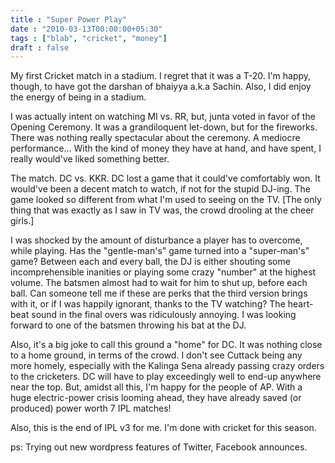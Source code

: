```yaml
---
title : "Super Power Play"
date : "2010-03-13T00:00:00+05:30"
tags : ["blab", "cricket", "money"]
draft : false
---
```


My first Cricket match in a stadium. I regret that it was a
T-20. I'm happy, though, to have got the darshan of bhaiyya a.k.a
Sachin. Also, I did enjoy the energy of being in a stadium.

I was actually intent on watching MI vs. RR, but, junta voted in
favor of the Opening Ceremony. It was a grandiloquent let-down,
but for the fireworks. There was nothing really spectacular about
the ceremony. A mediocre performance... With the kind of money
they have at hand, and have spent, I really would've liked
something better.

The match. DC vs. KKR. DC lost a game that it could've comfortably
won. It would've been a decent match to watch, if not for the
stupid DJ-ing. The game looked so different from what I'm used to
seeing on the TV. [The only thing that was exactly as I saw in TV
was, the crowd drooling at the cheer girls.]

I was shocked by the amount of disturbance a player has to
overcome, while playing. Has the "gentle-man's" game turned into a
"super-man's" game? Between each and every ball, the DJ is either
shouting some incomprehensible inanities or playing some crazy
"number" at the highest volume. The batsmen almost had to wait for
him to shut up, before each ball. Can someone tell me if these are
perks that the third version brings with it, or if I was happily
ignorant, thanks to the TV watching? The heart-beat sound in the
final overs was ridiculously annoying. I was looking forward to
one of the batsmen throwing his bat at the DJ.

Also, it's a big joke to call this ground a "home" for DC. It was
nothing close to a home ground, in terms of the crowd. I don't see
Cuttack being any more homely, especially with the Kalinga Sena
already passing crazy orders to the cricketers. DC will have to
play exceedingly well to end-up anywhere near the top.  But,
amidst all this, I'm happy for the people of AP. With a huge
electric-power crisis looming ahead, they have already saved (or
produced) power worth 7 IPL matches!

Also, this is the end of IPL v3 for me. I'm done with cricket for
this season.

ps: Trying out new wordpress features of Twitter, Facebook
announces.
